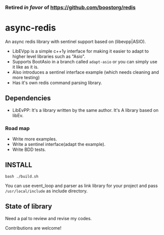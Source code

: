 ### **Retired** _in favor_ of https://github.com/boostorg/redis
# async-redis
An async redis library with sentinel support based on (libevpp|ASIO).

- LibEVpp is a simple c++1y interface for making it easier to adapt to higher level libraries such as "Asio".
- Supports BootAsio in a branch called `adapt-asio` or you can simply use it like as it is.
- Also introduces a sentinel interface example (which needs cleaning and more testing)
- Has it's own redis command parsing library.

## Dependencies
- LibEvPP: It's a library written by the same author. It's A library based on libEv.

### Road map
- Write more examples.
- Write a sentinel interface(adapt the example).
- Write BDD tests.


## INSTALL
```
bash ./build.sh
```
You can use event_loop and parser as link library for your project and pass `/usr/local/include` as include directory.


## State of library
Need a pal to review and revise my codes.

Contributions are welcome!
